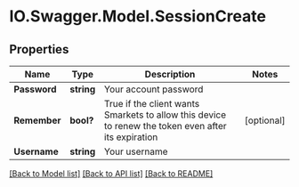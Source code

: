 # IO.Swagger.Model.SessionCreate
## Properties

Name | Type | Description | Notes
------------ | ------------- | ------------- | -------------
**Password** | **string** | Your account password | 
**Remember** | **bool?** | True if the client wants Smarkets to allow this device to renew the token even after its expiration | [optional] 
**Username** | **string** | Your username | 

[[Back to Model list]](../README.md#documentation-for-models) [[Back to API list]](../README.md#documentation-for-api-endpoints) [[Back to README]](../README.md)

